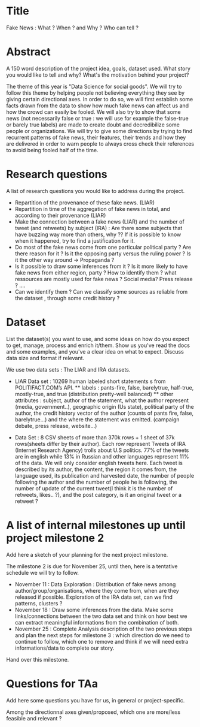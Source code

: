 # Title

Fake News : What ? When ? and Why ? Who can tell ?

# Abstract
A 150 word description of the project idea, goals, dataset used. What story you would like to tell and why? What's the motivation behind your project?

The theme of this year is "Data Science for social goods". We will try to follow this theme by helping people not believing everything they see by giving certain directional axes. In order to do so, we will first establish some facts drawn from the data to show how much fake news can affect us and how the crowd can easily be fooled. We will also try to show that some news (not necessarily false or true : we will use for example the false-true or barely true labels) are made to create doubt and decredibilize some people or organizations. We will try to give some directions by trying to find recurrent patterns of fake news, their features, their trends and how they are delivered in order to warn people to always cross check their references to avoid being fooled half of the time. 



# Research questions
A list of research questions you would like to address during the project. 

- Repartition of the provenance of these fake news. (LIAR)
- Repartition in time of the aggregation of fake news in total, and according to their provenance (LIAR)
- Make the connection between a fake news (LIAR) and the number of tweet (and retweets) by subject (IRA) :
Are there some subjects that have buzzing way more than others, why ?? If it is possible to know when it happened, try to find a justification for it.
- Do most of the fake news come from one particular political party ? Are there reason for it ? Is it the opposing party versus the ruling power ? Is it the other way around -> Propaganda ?
- Is it possible to draw some inferences from it ? Is it more likely to have fake news from either region, party ? How to identify them ? what ressources are mostly used for fake news ? Social media? Press release ? ....
- Can we identify them ? Can we classify some sources as reliable from the dataset , through some credit history ?


# Dataset
List the dataset(s) you want to use, and some ideas on how do you expect to get, manage, process and enrich it/them. Show us you've read the docs and some examples, and you've a clear idea on what to expect. Discuss data size and format if relevant.

We use two data sets :  The LIAR and IRA datasets.

- LIAR Data set :
10269 human labeled short statements s from POLITIFACT.COM’s API.
** labels : pants-fire, false, barelytrue, half-true, mostly-true, and true (distribution pretty-well balanced)
** other attributes : subject, author of the statement, what the author represent (media, government..), geographic origin (Us state), political party of the author, the credit history vector of the author (counts of pants fire, false, barelytrue...) and the where the statement was emitted. (campaign debate, press release, website...)

-  Data Set : 
8 CSV sheets of more than 370k rows + 1 sheet of 37k rows(sheets differ by their author). Each row represent Tweets of IRA (Internet Research Agency) trolls about U.S politics. 77% of the tweets are in english while 13% in Russian and other languages represent 11% of the data. We will only consider english tweets here.
Each tweet is described by its author, the content, the region it comes from, the language used, its publication and harvested date, the number of people following the author and the number of people he is following, the number of update of the current tweet(I think it is the number of retweets, likes.. ?), and the post category, is it an original tweet or a retweet ?

# A list of internal milestones up until project milestone 2
Add here a sketch of your planning for the next project milestone.

The milestone 2 is due for November 25, until then, here is a tentative schedule we will try to follow.

- November 11 : Data Exploration : Distribution of fake news among author/group/organisations, where they come from, when are they released if possible. Exploration of the IRA data set, can we find patterns, clusters ?
- November 18 : Draw some inferences from the data. Make some links/connections between the two data set and think on how best we can extract meaningful informations from the combination of both.
- November 25 : Complete Analysis description of the two previous steps and plan the next steps for milestone 3 : which direction do we need to continue to follow, which one to remove and think if we will need extra informations/data to complete our story. 

Hand over this milestone.


# Questions for TAa
Add here some questions you have for us, in general or project-specific.

Among the directionnal axes given/proposed, which one are more/less feasible and relevant ?
